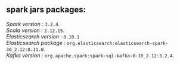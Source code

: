 ## **spark jars packages:**

_Spark version_ : `3.2.4`. <br />
_Scala version_ : `2.12.15`. <br />
_Elasticsearch version_ : `8.10.1`<br />
_Elasticsearch package_ :
`org.elasticsearch:elasticsearch-spark-30_2.12:8.11.0`. <br />
_Kafka version_ : `org.apache.spark:spark-sql-kafka-0-10_2.12:3.2.4`.
